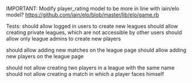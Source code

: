 IMPORTANT:
Modify player_rating model to be more in line with iain/elo model? https://github.com/iain/elo/blob/master/lib/elo/game.rb

Tests:
should allow logged in users to create new leagues
should allow creating private leagues, which are not accessible by other users
should allow only league admins to create new players

should allow adding new matches on the league page
should allow adding new players on the league page

should not allow creating two players in a league with the same name
should not allow creating a match in which a player faces himself
